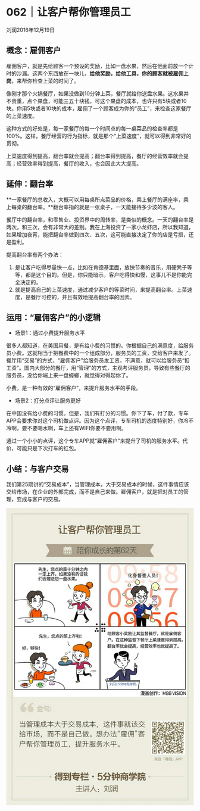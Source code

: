 # 062｜让客户帮你管理员工
刘润2016年12月19日

## 概念：雇佣客户

雇佣客户，就是先给顾客一个预设的奖励，比如一盘水果，然后在他面前放一个计时的沙漏。这两个东西放在一块儿，**给他奖励，给他工具，你的顾客就被雇佣上岗**，来帮你检查上菜的时间了。

像刚才那个火锅餐厅，如果没做到10分钟上菜，餐厅就给你送盘水果。这水果并不贵重，点个果盘，可能三五十块钱，可这个果盘的成本，也许只有5块或者10块。你用5块或者10块的成本，雇佣了一个顾客成为你的“员工”，来检查这家餐厅的上菜速度。

这种方式的好处是，每一家餐厅的每一个时间点的每一桌菜品的检查率都是100%。这样，餐厅经营的行为指标，就是那个“上菜速度”，就可以得到非常好的贯彻。

上菜速度得到提高，翻台率就会提高；翻台率得到提高，餐厅的经营效率就会提高；经营效率得到提高，餐厅的收入，也会因此大大提高。

## 延伸：翻台率

**一家餐厅的总收入，大概可以用每桌所点菜品的价格，乘上餐厅的满座率，乘上每桌的翻台率。**翻台率指的就是一张桌子，一天能接待多少波的客人。

餐厅中的翻台率，和零售业、投资界中的周转率，是类似的概念。一天的翻台率是两次，和三次，会有非常大的差别。我在上海投资了一家小龙虾店，所以我知道，如果增加夜宵，能把翻台率做到四次、五次，这可能直接决定了你的店是亏损，还是盈利。

提高翻台率有两个办法：

1. 是让客户吃得尽量快一点，比如在肯德基里面，放快节奏的音乐，用硬凳子等等，都是这个目的。但是，你只能暗示，客户吃得快和慢，这事儿不是你能完全决定的。
2. 就是提高自己的上菜速度，通过减少客户的等菜时间，来提高翻台率。上菜速度，是餐厅可控的，并且有效地提高翻台率的因素。

## 运用：“雇佣客户”的小逻辑

- 场景1：通过小费提升服务水平

很多人都知道，在美国用餐，是有给小费的习惯的。你根据自己的满意度，给服务员小费。这就相当于把餐费中的一个组成部分，服务员的工资，交给客户来发了。餐厅用“交易”的方式，“雇佣客户”给服务员发工资。不满意，就可以给服务员“扣工资”。国内大部分的餐厅，用“管理”的方式，主观考评服务员，导致有些餐厅的服务员，没给你端上来一盘蟑螂，就觉得对得起你了。

小费，是一种有效的“雇佣客户”，来提升服务水平的手段。

- 场景2：打分点评让服务更好

在中国没有给小费的习惯。但是，我们有打分的习惯。你下了车，付了款，专车APP会要求你对这个司机做点评。因为这个点评，专车司机的态度特别好，你冷不冷啊，要不要喝水啊，车上还有WIFI你要不要用啊。

通过一个小小的点评，这个专车APP就“雇佣客户”来提升了司机的服务水平。代价，可能只是下次打车的红包。

## 小结：与客户交易

我们第25期讲的“交易成本”，当管理成本，大于交易成本的时候，这件事情应该交给市场，在企业的外部完成，而不是自己来做。雇佣客户，就是把对员工的管理，变成与客户的交易。

![](./_image/2017-08-05-16-41-15.jpg)
